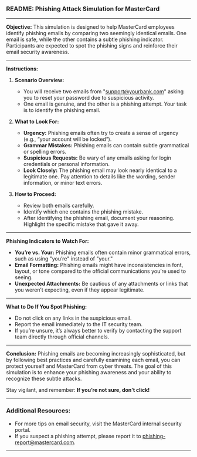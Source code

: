 ### **README: Phishing Attack Simulation for MasterCard**

---

**Objective:**
This simulation is designed to help MasterCard employees identify phishing emails by comparing two seemingly identical emails. One email is safe, while the other contains a subtle phishing indicator. Participants are expected to spot the phishing signs and reinforce their email security awareness.

---

**Instructions:**

1. **Scenario Overview:**
   - You will receive two emails from "support@yourbank.com" asking you to reset your password due to suspicious activity.
   - One email is genuine, and the other is a phishing attempt. Your task is to identify the phishing email.

2. **What to Look For:**
   - **Urgency:** Phishing emails often try to create a sense of urgency (e.g., “your account will be locked”).
   - **Grammar Mistakes:** Phishing emails can contain subtle grammatical or spelling errors.
   - **Suspicious Requests:** Be wary of any emails asking for login credentials or personal information.
   - **Look Closely:** The phishing email may look nearly identical to a legitimate one. Pay attention to details like the wording, sender information, or minor text errors.

3. **How to Proceed:**
   - Review both emails carefully.
   - Identify which one contains the phishing mistake.
   - After identifying the phishing email, document your reasoning. Highlight the specific mistake that gave it away.

---

**Phishing Indicators to Watch For:**

- **You’re vs. Your:** Phishing emails often contain minor grammatical errors, such as using "you’re" instead of "your."
- **Email Formatting:** Phishing emails might have inconsistencies in font, layout, or tone compared to the official communications you’re used to seeing.
- **Unexpected Attachments:** Be cautious of any attachments or links that you weren’t expecting, even if they appear legitimate.

---

**What to Do If You Spot Phishing:**
- Do not click on any links in the suspicious email.
- Report the email immediately to the IT security team.
- If you’re unsure, it’s always better to verify by contacting the support team directly through official channels.

---

**Conclusion:**
Phishing emails are becoming increasingly sophisticated, but by following best practices and carefully examining each email, you can protect yourself and MasterCard from cyber threats. The goal of this simulation is to enhance your phishing awareness and your ability to recognize these subtle attacks.

Stay vigilant, and remember: **If you’re not sure, don’t click!**

---

### **Additional Resources:**
- For more tips on email security, visit the MasterCard internal security portal.
- If you suspect a phishing attempt, please report it to phishing-report@mastercard.com.

---

